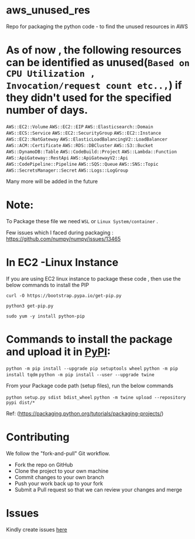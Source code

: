# aws_unused_res

Repo for packaging the python code - to find the unused resources in AWS

# As of now , the following resources can be identified as unused(`Based on CPU Utilization , Invocation/request count etc..,`) if they didn't used for the specified number of days.

`AWS::EC2::Volume`
`AWS::EC2::EIP` 
`AWS::Elasticsearch::Domain`
`AWS::ECS::Service`
`AWS::EC2::SecurityGroup` 
`AWS::EC2::Instance`
`AWS::EC2::NatGateway`
`AWS::ElasticLoadBalancingV2::LoadBalancer` 
`AWS::ACM::Certificate`
`AWS::RDS::DBCluster`
`AWS::S3::Bucket` 
`AWS::DynamoDB::Table`
`AWS::CodeBuild::Project`
`AWS::Lambda::Function` 
`AWS::ApiGateway::RestApi`
`AWS::ApiGatewayV2::Api`
`AWS::CodePipeline::Pipeline` 
`AWS::SQS::Queue`
`AWS::SNS::Topic`
`AWS::SecretsManager::Secret` 
`AWS::Logs::LogGroup`

Many more will be added in the future

# Note:

To Package these file we need `WSL` or `Linux System/container` . 

Few  issues which I faced during packaging : https://github.com/numpy/numpy/issues/13465


# In EC2 -Linux Instance

If you are using EC2 linux instance to package these code , then use the below commands to install the PIP

`curl -O https://bootstrap.pypa.io/get-pip.py`

`python3 get-pip.py`

`sudo yum -y install python-pip`

# Commands to install the package and upload it in [PyPI](https://pypi.org/project/):

`python -m pip install --upgrade pip setuptools wheel`
`python -m pip install tqdm`
`python -m pip install --user --upgrade twine`

From your Package code path (setup files), run the below commands

`python setup.py sdist bdist_wheel`
`python -m twine upload --repository pypi dist/*`

Ref: (https://packaging.python.org/tutorials/packaging-projects/)

# Contributing

We follow the "fork-and-pull" Git workflow.

* Fork the repo on GitHub
* Clone the project to your own machine
* Commit changes to your own branch
* Push your work back up to your fork
* Submit a Pull request so that we can review your changes and merge

# Issues

Kindly create issues [here](https://github.com/karthickcse05/aws_unused_res/issues)
